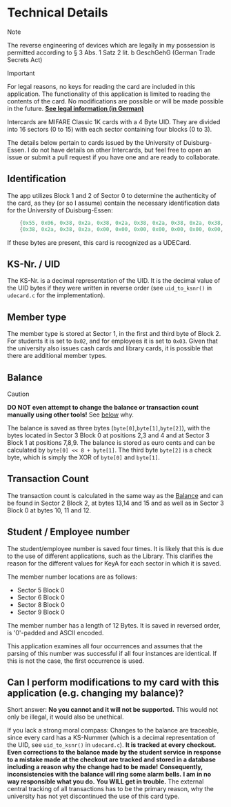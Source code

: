 # Technical Details

> [!NOTE]
> The reverse engineering of devices which are legally in my possession is permitted according to § 3 Abs. 1 Satz 2 lit. b GeschGehG (German Trade Secrets Act)

> [!IMPORTANT]
> For legal reasons, no keys for reading the card are included in this application.
> The functionality of this application is limited to reading the contents of the card.
> No modifications are possible or will be made possible in the future.
> **[See legal information (in German)](Legal.md)**

Intercards are MIFARE Classic 1K cards with a 4 Byte UID.
They are divided into 16 sectors (0 to 15) with each sector containing four blocks (0 to 3).

The details below pertain to cards issued by the University of Duisburg-Essen.
I do not have details on other Intercards, but feel free to open an issue or submit a pull request if you have one and are ready to collaborate.

## Identification

The app utilizes Block 1 and 2 of Sector 0 to determine the authenticity of the card, as they (or so I assume) contain the necessary identification data for the University of Duisburg-Essen:

```c
    {0x55, 0x06, 0x38, 0x2a, 0x38, 0x2a, 0x38, 0x2a, 0x38, 0x2a, 0x38, 0x2a, 0x38, 0x2a, 0x38, 0x2a},
    {0x38, 0x2a, 0x38, 0x2a, 0x00, 0x00, 0x00, 0x00, 0x00, 0x00, 0x00, 0x00, 0x00, 0x00, 0x00, 0x00}
```

If these bytes are present, this card is recognized as a UDECard.

## KS-Nr. / UID

The KS-Nr. is a decimal representation of the UID.
It is the decimal value of the UID bytes if they were written in reverse order (see `uid_to_ksnr()` in `udecard.c` for the implementation).

## Member type

The member type is stored at Sector 1, in the first and third byte of Block 2.
For students it is set to `0x02`, and for employees it is set to `0x03`.
Given that the university also issues cash cards and library cards, it is possible that there are additional member types.

## Balance

> [!CAUTION]
> **DO NOT even attempt to change the balance or transaction count manually using other tools!**
> See [below](#can-i-perform-modifications-to-my-card-with-this-application-eg-changing-my-balance) why.

The balance is saved as three bytes (`byte[0]`,`byte[1]`,`byte[2]`), with the bytes located in Sector 3 Block 0 at positions 2,3 and 4 and at Sector 3 Block 1 at positions 7,8,9.
The balance is stored as euro cents and can be calculated by `byte[0] << 8 + byte[1]`.
The third byte `byte[2]` is a check byte, which is simply the XOR of `byte[0]` and `byte[1]`.

## Transaction Count

The transaction count is calculated in the same way as the [Balance](#balance) and can be found in Sector 2 Block 2, at bytes 13,14 and 15 and as well as in Sector 3 Block 0 at bytes 10, 11 and 12.

## Student / Employee number

The student/employee number is saved four times.
It is likely that this is due to the use of different applications, such as the Library.
This clarifies the reason for the different values for KeyA for each sector in which it is saved.

The member number locations are as follows:

- Sector 5 Block 0
- Sector 6 Block 0
- Sector 8 Block 0
- Sector 9 Block 0

The member number has a length of 12 Bytes.
It is saved in reversed order, is '0'-padded and ASCII encoded.

This application examines all four occurrences and assumes that the parsing of this number was successful if all four instances are identical.
If this is not the case, the first occurrence is used.

## Can I perform modifications to my card with this application (e.g. changing my balance)?

Short answer: **No you cannot and it will not be supported.**
This would not only be illegal, it would also be unethical.

If you lack a strong moral compass: Changes to the balance are traceable, since every card has a KS-Nummer (which is a decimal representation of the UID, see `uid_to_ksnr()` in `udecard.c`).
**It is tracked at every checkout.**
**Even corrections to the balance made by the student service in response to a mistake made at the checkout are tracked and stored in a database including a reason why the change had to be made!**
**Consequently, inconsistencies with the balance will ring some alarm bells.**
**I am in no way responsible what you do.**
**You WILL get in trouble.**
The external central tracking of all transactions has to be the primary reason, why the university has not yet discontinued the use of this card type.

